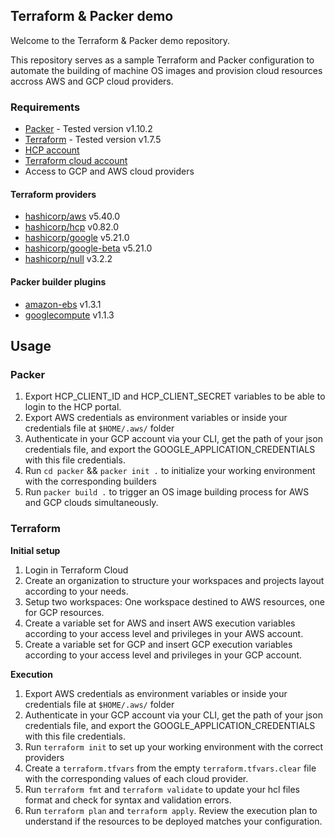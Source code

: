 ## Terraform & Packer demo

Welcome to the Terraform & Packer demo repository.

This repository serves as a sample Terraform and Packer configuration to automate the building of machine OS images and provision cloud resources accross AWS and GCP cloud providers.
### Requirements

 * [Packer](https://developer.hashicorp.com/packer/install?product_intent=packer) - Tested version v1.10.2
 * [Terraform](https://developer.hashicorp.com/terraform/install) - Tested version v1.7.5
 * [HCP account](https://portal.cloud.hashicorp.com/sign-in)
 * [Terraform cloud account](https://app.terraform.io/public/signup/account?product_intent=terraform)
 * Access to GCP and AWS cloud providers

#### Terraform providers

 * [hashicorp/aws](https://registry.terraform.io/providers/hashicorp/aws/latest) v5.40.0
 * [hashicorp/hcp](https://registry.terraform.io/providers/hashicorp/hcp/latest/docs) v0.82.0
 * [hashicorp/google](https://registry.terraform.io/providers/hashicorp/google/latest) v5.21.0
 * [hashicorp/google-beta](https://registry.terraform.io/providers/hashicorp/google-beta/latest) v5.21.0
 * [hashicorp/null](https://registry.terraform.io/providers/hashicorp/null/latest) v3.2.2

#### Packer builder plugins

 * [amazon-ebs](https://developer.hashicorp.com/packer/integrations/hashicorp/amazon) v1.3.1
 * [googlecompute](https://developer.hashicorp.com/packer/integrations/hashicorp/googlecompute) v1.1.3

## Usage

### Packer

 1. Export HCP_CLIENT_ID and HCP_CLIENT_SECRET variables to be able to login to the HCP portal.
 2. Export AWS credentials as environment variables or inside your credentials file at `$HOME/.aws/` folder
 3. Authenticate in your GCP account via your CLI, get the path of your json credentials file, and export the GOOGLE_APPLICATION_CREDENTIALS with this file credentials.
 4. Run `cd packer` && `packer init .` to initialize your working environment with the corresponding builders
 5. Run `packer build .` to trigger an OS image building process for AWS and GCP clouds simultaneously.

### Terraform

**Initial setup**

 1. Login in Terraform Cloud
 2. Create an organization to structure your workspaces and projects layout according to your needs.
 3. Setup two workspaces: One workspace destined to AWS resources, one for GCP resources.
 4. Create a variable set for AWS and insert AWS execution variables according to your access level and privileges in your AWS account.
 5. Create a variable set for GCP and insert GCP execution variables according to your access level and privileges in your GCP account.

**Execution**

 1. Export AWS credentials as environment variables or inside your credentials file at `$HOME/.aws/` folder
 2. Authenticate in your GCP account via your CLI, get the path of your json credentials file, and export the GOOGLE_APPLICATION_CREDENTIALS with this file credentials.
 3. Run `terraform init` to set up your working environment with the correct providers
 4. Create a `terraform.tfvars` from the empty `terraform.tfvars.clear` file with the corresponding values of each cloud provider.
 4. Run `terraform fmt` and `terraform validate` to update your hcl files format and check for syntax and validation errors.
 6. Run `terraform plan` and `terraform apply`. Review the execution plan to understand if the resources to be deployed matches your configuration.

